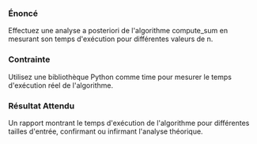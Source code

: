 ### Énoncé

Effectuez une analyse a posteriori de l'algorithme compute_sum en mesurant son temps d'exécution pour différentes valeurs de n.

### Contrainte

Utilisez une bibliothèque Python comme time pour mesurer le temps d'exécution réel de l'algorithme.

### Résultat Attendu

Un rapport montrant le temps d'exécution de l'algorithme pour différentes tailles d'entrée, confirmant ou infirmant l'analyse théorique.